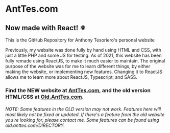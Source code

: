 # AntTes.com
## Now made with React! ⚛
This is the GitHub Repository for Anthony Tesoriero's personal website

Previously, my website was done fully by hand using HTML and CSS, with just a little PHP and some JS for testing.
As of 2021, this website has been fully remade using ReactJS, to make it much easier to maintain. 
The original purpose of the website was for me to learn different things, by either making the website, or implementing new features.
Changing it to ReactJS allows me to learn more about ReactJS, Typescript, and SASS.

### Find the NEW website at [AntTes.com](http://anttes.com), and the old version HTML/CSS at [Old.AntTes.com](http://old.anttes.com).
###### NOTE: Some features in the OLD version may not work. Features here will most likely not be fixed or updated. If there's a feature from the old website you're looking for, please contact me. Some features can be found using old.anttes.com/DIRECTORY.
